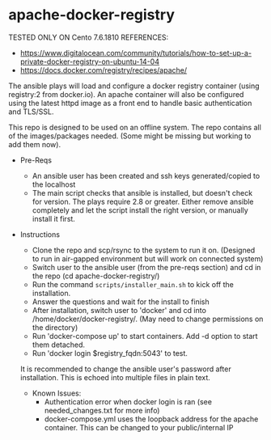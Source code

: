 # apache-docker-registry

TESTED ONLY ON Cento 7.6.1810
REFERENCES:
  - https://www.digitalocean.com/community/tutorials/how-to-set-up-a-private-docker-registry-on-ubuntu-14-04
  - https://docs.docker.com/registry/recipes/apache/
  
The ansible plays will load and configure a docker registry container (using registry:2 from docker.io). An apache container will also be configured using the latest httpd image as a front end to handle basic authentication and TLS/SSL. 

This repo is designed to be used on an offline system. The repo contains all of the images/packages needed. (Some might be missing but working to add them now).

- Pre-Reqs
  - An ansible user has been created and ssh keys generated/copied to the localhost 
  - The main script checks that ansible is installed, but doesn't check for version. The plays require 2.8 or greater. Either remove ansible completely and let the script install the right version, or manually install it first.

- Instructions 
  - Clone the repo and scp/rsync to the system to run it on. (Designed to run in air-gapped environment but will work on connected system)
  - Switch user to the ansible user (from the pre-reqs section) and cd in the repo (cd apache-docker-registry/)
  - Run the command `scripts/installer_main.sh` to kick off the installation.
  - Answer the questions and wait for the install to finish
  - After installation, switch user to 'docker' and cd into /home/docker/docker-registry/. (May need to change permissions on the directory)
  - Run 'docker-compose up' to start containers. Add -d option to start them detached.
  - Run 'docker login $registry_fqdn:5043' to test. 
  
  It is recommended to change the ansible user's password after installation. This is echoed into multiple files in plain text. 
  
  - Known Issues:
    - Authentication error when docker login is ran (see needed_changes.txt for more info)
    - docker-compose.yml uses the loopback address for the apache container. This can be changed to your public/internal IP
